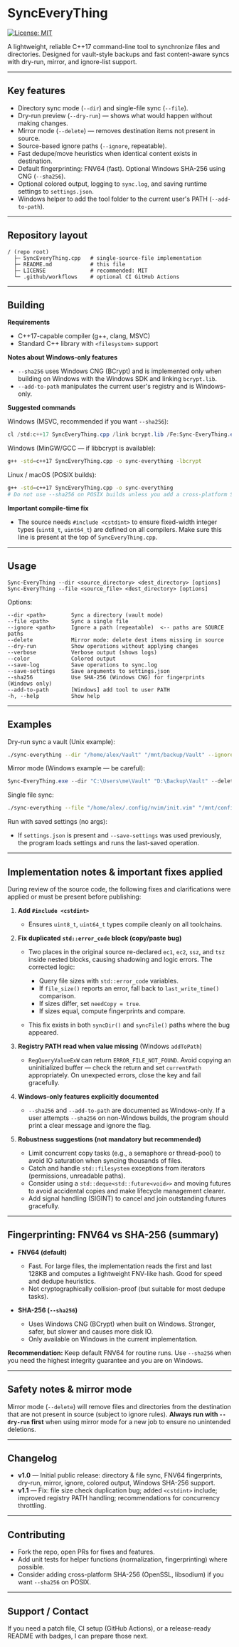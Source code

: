 # SyncEveryThing

[![License: MIT](https://img.shields.io/badge/License-MIT-yellow.svg)](https://opensource.org/licenses/MIT)

A lightweight, reliable C++17 command-line tool to synchronize files and directories. Designed for vault-style backups and fast content-aware syncs with dry-run, mirror, and ignore-list support.

---

## Key features

* Directory sync mode (`--dir`) and single-file sync (`--file`).
* Dry-run preview (`--dry-run`) — shows what would happen without making changes.
* Mirror mode (`--delete`) — removes destination items not present in source.
* Source-based ignore paths (`--ignore`, repeatable).
* Fast dedupe/move heuristics when identical content exists in destination.
* Default fingerprinting: FNV64 (fast). Optional Windows SHA-256 using CNG (`--sha256`).
* Optional colored output, logging to `sync.log`, and saving runtime settings to `settings.json`.
* Windows helper to add the tool folder to the current user's PATH (`--add-to-path`).

---

## Repository layout

```
/ (repo root)
  ├─ SyncEveryThing.cpp   # single-source-file implementation
  ├─ README.md            # this file
  ├─ LICENSE              # recommended: MIT
  └─ .github/workflows    # optional CI GitHub Actions
```

---

## Building

**Requirements**

* C++17-capable compiler (g++, clang, MSVC)
* Standard C++ library with `<filesystem>` support

**Notes about Windows-only features**

* `--sha256` uses Windows CNG (BCrypt) and is implemented only when building on Windows with the Windows SDK and linking `bcrypt.lib`.
* `--add-to-path` manipulates the current user's registry and is Windows-only.

**Suggested commands**

Windows (MSVC, recommended if you want `--sha256`):

```powershell
cl /std:c++17 SyncEveryThing.cpp /link bcrypt.lib /Fe:Sync-EveryThing.exe
```

Windows (MinGW/GCC — if libbcrypt is available):

```bash
g++ -std=c++17 SyncEveryThing.cpp -o sync-everything -lbcrypt
```

Linux / macOS (POSIX builds):

```bash
g++ -std=c++17 SyncEveryThing.cpp -o sync-everything
# Do not use --sha256 on POSIX builds unless you add a cross-platform SHA-256 implementation.
```

**Important compile-time fix**

* The source needs `#include <cstdint>` to ensure fixed-width integer types (`uint8_t`, `uint64_t`) are defined on all compilers. Make sure this line is present at the top of `SyncEveryThing.cpp`.

---

## Usage

```
Sync-EveryThing --dir <source_directory> <dest_directory> [options]
Sync-EveryThing --file <source_file> <dest_directory> [options]
```

Options:

```
--dir <path>        Sync a directory (vault mode)
--file <path>       Sync a single file
--ignore <path>     Ignore a path (repeatable)  <-- paths are SOURCE paths
--delete            Mirror mode: delete dest items missing in source
--dry-run           Show operations without applying changes
--verbose           Verbose output (shows logs)
--color             Colored output
--save-log          Save operations to sync.log
--save-settings     Save arguments to settings.json
--sha256            Use SHA-256 (Windows CNG) for fingerprints (Windows only)
--add-to-path       [Windows] add tool to user PATH
-h, --help          Show help
```

---

## Examples

Dry-run sync a vault (Unix example):

```bash
./sync-everything --dir "/home/alex/Vault" "/mnt/backup/Vault" --ignore "/home/alex/Vault/.git" --dry-run --verbose --color
```

Mirror mode (Windows example — be careful):

```powershell
Sync-EveryThing.exe --dir "C:\Users\me\Vault" "D:\Backup\Vault" --delete --save-log --verbose --color
```

Single file sync:

```bash
./sync-everything --file "/home/alex/.config/nvim/init.vim" "/mnt/config-backup" --dry-run
```

Run with saved settings (no args):

* If `settings.json` is present and `--save-settings` was used previously, the program loads settings and runs the last-saved operation.

---

## Implementation notes & important fixes applied

During review of the source code, the following fixes and clarifications were applied or must be present before publishing:

1. **Add `#include <cstdint>`**

   * Ensures `uint8_t`, `uint64_t` types compile cleanly on all toolchains.

2. **Fix duplicated `std::error_code` block (copy/paste bug)**

   * Two places in the original source re-declared `ec1`, `ec2`, `ssz`, and `tsz` inside nested blocks, causing shadowing and logic errors. The corrected logic:

     * Query file sizes with `std::error_code` variables.
     * If `file_size()` reports an error, fall back to `last_write_time()` comparison.
     * If sizes differ, set `needCopy = true`.
     * If sizes equal, compute fingerprints and compare.
   * This fix exists in both `syncDir()` and `syncFile()` paths where the bug appeared.

3. **Registry PATH read when value missing** (Windows `addToPath`)

   * `RegQueryValueExW` can return `ERROR_FILE_NOT_FOUND`. Avoid copying an uninitialized buffer — check the return and set `currentPath` appropriately. On unexpected errors, close the key and fail gracefully.

4. **Windows-only features explicitly documented**

   * `--sha256` and `--add-to-path` are documented as Windows-only. If a user attempts `--sha256` on non-Windows builds, the program should print a clear message and ignore the flag.

5. **Robustness suggestions (not mandatory but recommended)**

   * Limit concurrent copy tasks (e.g., a semaphore or thread-pool) to avoid IO saturation when syncing thousands of files.
   * Catch and handle `std::filesystem` exceptions from iterators (permissions, unreadable paths).
   * Consider using a `std::deque<std::future<void>>` and moving futures to avoid accidental copies and make lifecycle management clearer.
   * Add signal handling (SIGINT) to cancel and join outstanding futures gracefully.

---

## Fingerprinting: FNV64 vs SHA-256 (summary)

* **FNV64 (default)**

  * Fast. For large files, the implementation reads the first and last 128KB and computes a lightweight FNV-like hash. Good for speed and dedupe heuristics.
  * Not cryptographically collision-proof (but suitable for most dedupe tasks).

* **SHA-256 (`--sha256`)**

  * Uses Windows CNG (BCrypt) when built on Windows. Stronger, safer, but slower and causes more disk IO.
  * Only available on Windows in the current implementation.

**Recommendation:** Keep default FNV64 for routine runs. Use `--sha256` when you need the highest integrity guarantee and you are on Windows.

---

## Safety notes & mirror mode

Mirror mode (`--delete`) will remove files and directories from the destination that are not present in source (subject to ignore rules). **Always run with `--dry-run` first** when using mirror mode for a new job to ensure no unintended deletions.

---

## Changelog

* **v1.0** — Initial public release: directory & file sync, FNV64 fingerprints, dry-run, mirror, ignore, colored output, Windows SHA-256 support.
* **v1.1** — Fix: file size check duplication bug; added `<cstdint>` include; improved registry PATH handling; recommendations for concurrency throttling.

---

## Contributing

* Fork the repo, open PRs for fixes and features.
* Add unit tests for helper functions (normalization, fingerprinting) where possible.
* Consider adding cross-platform SHA-256 (OpenSSL, libsodium) if you want `--sha256` on POSIX.

---

## Support / Contact

If you need a patch file, CI setup (GitHub Actions), or a release-ready README with badges, I can prepare those next.
